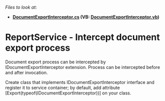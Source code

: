 <!-- default file list -->
*Files to look at*:

* **[DocumentExportInterceptor.cs](./CS/S171806_Export.Web/DocumentExportInterceptor.cs) (VB: [DocumentExportInterceptor.vb](./VB/S171806_Export.Web/DocumentExportInterceptor.vb))**
<!-- default file list end -->
# ReportService - Intercept document export process


<p>Document export process can be intercepted by IDocumentExportInterceptor extension. Process can be intercepted before and after invocation.</p><p>Create class that implements IDocumentExportInterceptor interface and register it to service container; by default, add attribute [Export(typeof(IDocumentExportInterceptor))] on your class.</p>

<br/>


